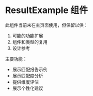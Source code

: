 # ResultExample 组件

此组件当前未在主页面使用，但保留以供：
1. 可能的功能扩展
2. 组件和类型的复用
3. 设计参考

主要功能：
- 展示匹配报告示例
- 展示匹配度分析
- 提供维度评估
- 展示个性化建议 